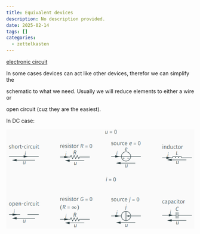 ```yaml
---
title: Equivalent devices
description: No description provided.
date: 2025-02-14
tags: []
categories:
  - zettelkasten
---
```


[electronic circuit](electronic%20circuit)

In some cases devices can act like other devices, therefor we can simplify the

schematic to what we need. Usually we will reduce elements to either a wire or

open circuit (cuz they are the easiest).

In DC case:

![Pasted image 20221028105652](attachments/Pasted%20image%2020221028105652.png)
